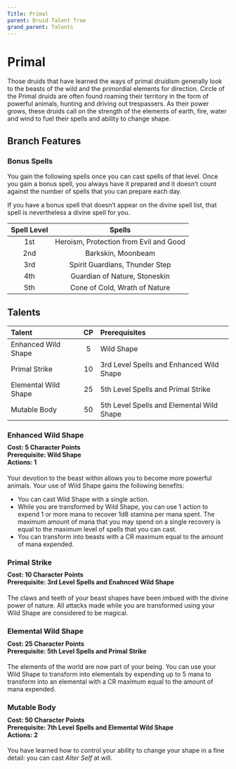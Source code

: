 ```yaml
---
Title: Primal
parent: Druid Talent Tree
grand_parent: Talents
---
```


# Primal
Those druids that have learned the ways of primal druidism generally look to the beasts of the wild and the primordial elements for direction. Circle of the Primal druids are often found roaming their territory in the form of powerful animals, hunting and driving out trespassers. As their power grows, these druids call on the strength of the elements of earth, fire, water and wind to fuel their spells and ability to change shape.

## Branch Features

### Bonus Spells
You gain the following spells once you can cast spells of that level. Once you gain a bonus spell, you always have it prepared and it doesn’t count against the number of spells that you can prepare each day.

If you have a bonus spell that doesn’t appear on the divine spell list, that spell is nevertheless a divine spell for you.

| Spell Level | Spells |
|:-----------:|:------:|
| 1st | Heroism, Protection from Evil and Good |   
| 2nd | Barkskin, Moonbeam |  
| 3rd | Spirit Guardians, Thunder Step |  
| 4th | Guardian of Nature, Stoneskin |  
| 5th | Cone of Cold, Wrath of Nature |  

## Talents

| Talent | CP | Prerequisites |
|:-------|:--:|:--------------|
| Enhanced Wild Shape  | 5  | Wild Shape |   
| Primal Strike        | 10 | 3rd Level Spells and Enhanced Wild Shape|   
| Elemental Wild Shape | 25 | 5th Level Spells and Primal Strike |   
| Mutable Body         | 50 | 5th Level Spells and Elemental Wild Shape |   

### Enhanced Wild Shape 

<div style="margin-top:-10px;"></div>

#### **Cost:** 5 Character Points<br>**Prerequisite:** Wild Shape<br>**Actions:** 1
Your devotion to the beast within allows you to become more powerful animals. Your use of Wild Shape gains the following benefits:
* You can cast Wild Shape with a single action.
* While you are transformed by Wild Shape, you can use 1 action to expend 1 or more mana to recover 1d8 stamina per mana spent. The maximum amount of mana that you may spend on a single recovery is equal to the maximum level of spells that you can cast.
* You can transform into beasts with a CR maximum equal to the amount of mana expended.
	
### Primal Strike

<div style="margin-top:-10px;"></div>

#### **Cost:** 10 Character Points<br>**Prerequisite:** 3rd Level Spells and Enahnced Wild Shape
The claws and teeth of your beast shapes have been imbued with the divine power of nature. All attacks made while you are transformed using your Wild Shape are considered to be magical.

### Elemental Wild Shape

<div style="margin-top:-10px;"></div>

#### **Cost:** 25 Character Points<br>**Prerequisite:** 5th Level Spells and Primal Strike
The elements of the world are now part of your being. You can use your Wild Shape to transform into elementals by expending up to 5 mana to transform into an elemental with a CR maximum equal to the amount of mana expended. 

### Mutable Body

<div style="margin-top:-10px;"></div>

#### **Cost:** 50 Character Points<br>**Prerequisite:** 7th Level Spells and Elemental Wild Shape<br>**Actions:** 2
You have learned how to control your ability to change your shape in a fine detail: you can cast *Alter Self* at will. 
